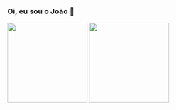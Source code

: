 ### Oi, eu sou o João 👋

<div>
  <img height="180em" src="https://github-readme-stats.vercel.app/api?username=jaotuta&count_private=true&theme=algolia" />
  <img height="180em" src="https://github-readme-stats.vercel.app/api/top-langs/?username=jaotuta&layout=compact&theme=algolia" />
</div>
